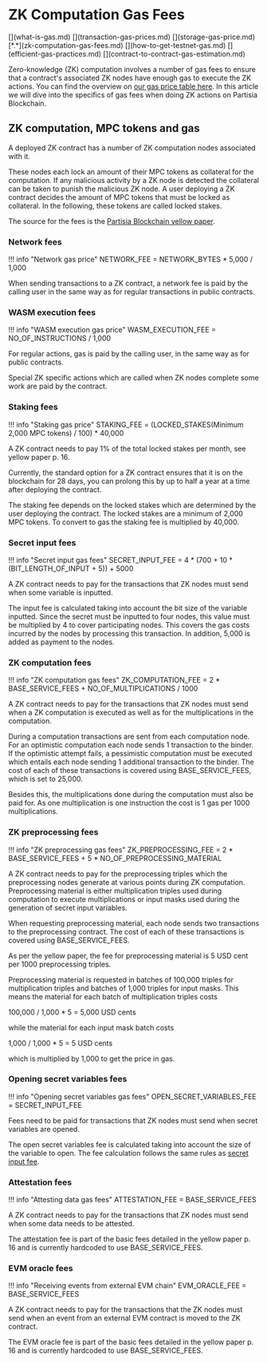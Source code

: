 # ZK Computation Gas Fees

<div class="dot-navigation" markdown>
   [](what-is-gas.md)
   [](transaction-gas-prices.md)
   [](storage-gas-price.md)
   [*.*](zk-computation-gas-fees.md)
   [](how-to-get-testnet-gas.md)
   [](efficient-gas-practices.md)
   [](contract-to-contract-gas-estimation.md)
</div>

Zero-knowledge (ZK) computation involves a number of gas fees to ensure that a contract's associated ZK nodes have
enough gas to execute the ZK actions. You can find the overview
on [our gas price table here](gas-price-table-overview.md). In this article we will dive into the specifics of gas fees
when doing ZK actions on Partisia Blockchain.

## ZK computation, MPC tokens and gas

A deployed ZK contract has a number of ZK computation nodes associated with it.

These nodes each lock an amount of their MPC tokens as collateral for the computation. If any malicious activity by a ZK
node is detected the collateral can be taken to punish the malicious ZK node. A user deploying a ZK contract decides the
amount of MPC tokens that must be locked as collateral. In the following, these tokens are called locked stakes.

The source for the fees is
the [Partisia Blockchain yellow paper](https://drive.google.com/file/d/1OX7ljrLY4IgEA1O3t3fKNH1qSO60_Qbw/view).

### Network fees

!!! info "Network gas price"
    NETWORK_FEE = NETWORK_BYTES * 5,000 / 1,000

When sending transactions to a ZK contract, a network fee is paid by the calling user in the same way as for
regular transactions in public contracts.

### WASM execution fees

!!! info "WASM execution gas price"
    WASM_EXECUTION_FEE = NO_OF_INSTRUCTIONS / 1,000

For regular actions, gas is paid by the calling user, in the same way as for public contracts.

Special ZK specific actions which are called when ZK nodes complete some work are paid by the contract.

### Staking fees

!!! info "Staking gas price"
    STAKING_FEE = (LOCKED_STAKES(Minimum 2,000 MPC tokens) / 100) * 40,000

A ZK contract needs to pay 1% of the total locked stakes per month, see yellow paper p. 16.

Currently, the standard option for a ZK contract ensures that it is on the blockchain for 28 days, you can prolong this
by up to half a year at a time after deploying the contract.

The staking fee depends on the locked stakes which are determined by the user deploying the contract. The locked stakes
are a minimum of 2,000 MPC tokens. To convert to gas the staking fee is multiplied by 40,000.

### Secret input fees

!!! info "Secret input gas fees"
    SECRET_INPUT_FEE = 4 * (700 + 10 * (BIT_LENGTH_OF_INPUT + 5)) + 5000

A ZK contract needs to pay for the transactions that ZK nodes must send when some variable is inputted.

The input fee is calculated taking into account the bit size of the variable inputted. Since the secret
must be inputted to four nodes, this value must be multiplied by 4 to cover participating nodes. This covers
the gas costs incurred by the nodes by processing this transaction. In addition, 5,000 is added as payment to the nodes.

### ZK computation fees

!!! info "ZK computation gas fees"
    ZK_COMPUTATION_FEE = 2 * BASE_SERVICE_FEES + NO_OF_MULTIPLICATIONS / 1000

A ZK contract needs to pay for the transactions that ZK nodes must send when a ZK computation is executed as well as
for the multiplications in the computation.

During a computation transactions are sent from each computation node.
For an optimistic computation each node sends 1 transaction to the binder.
If the optimistic attempt fails, a pessimistic computation must be executed which
entails each node sending 1 additional transaction to the binder. The cost of each of these
transactions is covered using BASE_SERVICE_FEES, which is set to 25,000.

Besides this, the multiplications done during the computation must also be paid for.
As one multiplication is one instruction the cost is 1 gas per 1000 multiplications.

### ZK preprocessing fees

!!! info "ZK preprocessing gas fees"
    ZK_PREPROCESSING_FEE = 2 * BASE_SERVICE_FEES + 5 * NO_OF_PREPROCESSING_MATERIAL

A ZK contract needs to pay for the preprocessing triples which the preprocessing nodes generate at various points during
ZK computation.
Preprocessing material is either multiplication triples used during computation to execute multiplications or input
masks used during the generation of secret input variables.

When requesting preprocessing material, each node sends two transactions to the preprocessing contract.
The cost of each of these transactions is covered using BASE_SERVICE_FEES.

As per the yellow paper, the fee for preprocessing material is 5 USD cent per 1000 preprocessing triples.

Preprocessing material is requested in batches of 100,000 triples for multiplication triples and batches of 1,000
triples for input masks.
This means the material for each batch of multiplication triples costs

100,000 / 1,000 * 5 = 5,000 USD cents

while the material for each input mask batch costs

1,000 / 1,000 * 5 = 5 USD cents

which is multiplied by 1,000 to get the price in gas.

### Opening secret variables fees

!!! info "Opening secret variables gas fees"
    OPEN_SECRET_VARIABLES_FEE = SECRET_INPUT_FEE

Fees need to be paid for transactions that ZK nodes must send when secret variables are opened.

The open secret variables fee is calculated taking into account the size of the variable to open. The fee calculation
follows
the same rules as [secret input fee](./zk-computation-gas-fees.md#secret-input-fees).

### Attestation fees

!!! info "Attesting data gas fees"
    ATTESTATION_FEE = BASE_SERVICE_FEES

A ZK contract needs to pay for the transactions that ZK nodes must send when some data needs to be attested.

The attestation fee is part of the basic fees detailed in the yellow paper p. 16 and is currently hardcoded to use
BASE_SERVICE_FEES.

### EVM oracle fees

!!! info "Receiving events from external EVM chain"
    EVM_ORACLE_FEE = BASE_SERVICE_FEES

A ZK contract needs to pay for the transactions that the ZK nodes must send when an event from an external EVM contract
is moved to the ZK contract.

The EVM oracle fee is part of the basic fees detailed in the yellow paper p. 16 and is currently hardcoded to use
BASE_SERVICE_FEES.
